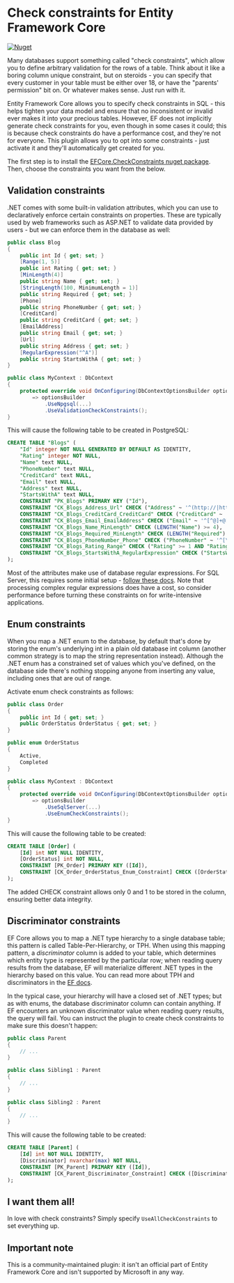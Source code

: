 # Check constraints for Entity Framework Core

[![Nuget](https://img.shields.io/nuget/v/EFCore.CheckConstraints)](https://www.nuget.org/packages/EFCore.CheckConstraints)

Many databases support something called "check constraints", which allow you to define arbitrary validation for the rows of a table. Think about it like a boring column unique constraint, but on steroids - you can specify that every customer in your table must be either over 18, or have the "parents' permission" bit on. Or whatever makes sense. Just run with it.

Entity Framework Core allows you to specify check constraints in SQL - this helps tighten your data model and ensure that no inconsistent or invalid ever makes it into your precious tables. However, EF does not implicitly generate check constraints for you, even though in some cases it could; this is because check constraints do have a performance cost, and they're not for everyone. This plugin allows you to opt into some constraints - just activate it and they'll automatically get created for you.

The first step is to install the [EFCore.CheckConstraints nuget package](https://www.nuget.org/packages/EFCore.CheckConstraints). Then, choose the constraints you want from the below.

## Validation constraints

.NET comes with some built-in validation attributes, which you can use to declaratively enforce certain constraints on properties. These are typically used by web frameworks such as ASP.NET to validate data provided by users - but we can enforce them in the database as well:

```c#
public class Blog
{
    public int Id { get; set; }
    [Range(1, 5)]
    public int Rating { get; set; }
    [MinLength(4)]
    public string Name { get; set; }
    [StringLength(100, MinimumLength = 1)]
    public string Required { get; set; }
    [Phone]
    public string PhoneNumber { get; set; }
    [CreditCard]
    public string CreditCard { get; set; }
    [EmailAddress]
    public string Email { get; set; }
    [Url]
    public string Address { get; set; }
    [RegularExpression("^A")]
    public string StartsWithA { get; set; }
}

public class MyContext : DbContext
{
    protected override void OnConfiguring(DbContextOptionsBuilder optionsBuilder)
        => optionsBuilder
            .UseNpgsql(...)
            .UseValidationCheckConstraints();
}
```

This will cause the following table to be created in PostgreSQL:

```sql
CREATE TABLE "Blogs" (
    "Id" integer NOT NULL GENERATED BY DEFAULT AS IDENTITY,
    "Rating" integer NOT NULL,
    "Name" text NULL,
    "PhoneNumber" text NULL,
    "CreditCard" text NULL,
    "Email" text NULL,
    "Address" text NULL,
    "StartsWithA" text NULL,
    CONSTRAINT "PK_Blogs" PRIMARY KEY ("Id"),
    CONSTRAINT "CK_Blogs_Address_Url" CHECK ("Address" ~ '^(http://|https://|ftp://)'),
    CONSTRAINT "CK_Blogs_CreditCard_CreditCard" CHECK ("CreditCard" ~ '^[\d- ]*$'),
    CONSTRAINT "CK_Blogs_Email_EmailAddress" CHECK ("Email" ~ '^[^@]+@[^@]+$'),
    CONSTRAINT "CK_Blogs_Name_MinLength" CHECK (LENGTH("Name") >= 4),
    CONSTRAINT "CK_Blogs_Required_MinLength" CHECK (LENGTH("Required") >= 1),
    CONSTRAINT "CK_Blogs_PhoneNumber_Phone" CHECK ("PhoneNumber" ~ '^[\d\s+-.()]*\d[\d\s+-.()]*((ext\.|ext|x)\s*\d+)?\s*$'),
    CONSTRAINT "CK_Blogs_Rating_Range" CHECK ("Rating" >= 1 AND "Rating" <= 5),
    CONSTRAINT "CK_Blogs_StartsWithA_RegularExpression" CHECK ("StartsWithA" ~ '^A')
);
```

Most of the attributes make use of database regular expressions. For SQL Server, this requires some initial setup - [follow these docs](https://www.red-gate.com/simple-talk/sql/t-sql-programming/tsql-regular-expression-workbench). Note that processing complex regular expressions does have a cost, so consider performance before turning these constraints on for write-intensive applications.

## Enum constraints

When you map a .NET enum to the database, by default that's done by storing the enum's underlying int in a plain old database int column (another common strategy is to map the string representation instead). Although the .NET enum has a constrained set of values which you've defined, on the database side there's nothing stopping anyone from inserting any value, including ones that are out of range.

Activate enum check constraints as follows:

```c#
public class Order
{
    public int Id { get; set; }
    public OrderStatus OrderStatus { get; set; }
}

public enum OrderStatus
{
    Active,
    Completed
}

public class MyContext : DbContext
{
    protected override void OnConfiguring(DbContextOptionsBuilder optionsBuilder)
        => optionsBuilder
            .UseSqlServer(...)
            .UseEnumCheckConstraints();
}
```

This will cause the following table to be created:

```sql
CREATE TABLE [Order] (
    [Id] int NOT NULL IDENTITY,
    [OrderStatus] int NOT NULL,
    CONSTRAINT [PK_Order] PRIMARY KEY ([Id]),
    CONSTRAINT [CK_Order_OrderStatus_Enum_Constraint] CHECK ([OrderStatus] IN (0, 1))
);
```

The added CHECK constraint allows only 0 and 1 to be stored in the column, ensuring better data integrity.

## Discriminator constraints

EF Core allows you to map a .NET type hierarchy to a single database table; this pattern is called Table-Per-Hierarchy, or TPH. When using this mapping pattern, a *discriminator* column is added to your table, which determines which entity type is represented by the particular row; when reading query results from the database, EF will materialize different .NET types in the hierarchy based on this value. You can read more about TPH and discriminators in the [EF docs](https://docs.microsoft.com/ef/core/modeling/inheritance).

In the typical case, your hierarchy will have a closed set of .NET types; but as with enums, the database discriminator column can contain anything. If EF encounters an unknown discriminator value when reading query results, the query will fail. You can instruct the plugin to create check constraints to make sure this doesn't happen:

```c#
public class Parent
{
    // ...
}

public class Sibling1 : Parent
{
    // ...
}

public class Sibling2 : Parent
{
    // ...
}
```

This will cause the following table to be created:

```sql
CREATE TABLE [Parent] (
    [Id] int NOT NULL IDENTITY,
    [Discriminator] nvarchar(max) NOT NULL,
    CONSTRAINT [PK_Parent] PRIMARY KEY ([Id]),
    CONSTRAINT [CK_Parent_Discriminator_Constraint] CHECK ([Discriminator] IN (N'Parent', N'Sibling1', N'Sibling2'))
);
```

## I want them all!

In love with check constraints? Simply specify `UseAllCheckConstraints` to set everything up.

## Important note

This is a community-maintained plugin: it isn't an official part of Entity Framework Core and isn't supported by Microsoft in any way.
